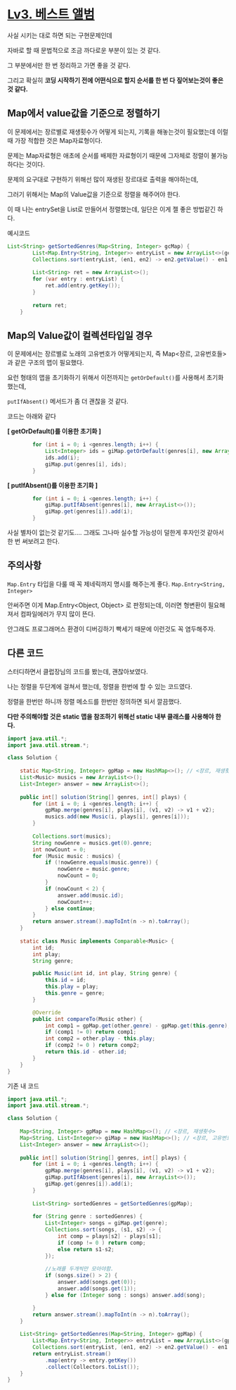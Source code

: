# [Lv3. 베스트 앨범](https://school.programmers.co.kr/learn/courses/30/lessons/42579)

사실 시키는 대로 하면 되는 구현문제인데

자바로 할 때 문법적으로 조금 까다로운 부분이 있는 것 같다.

그 부분에서만 한 번 정리하고 가면 좋을 것 같다.

그리고 확실히 **코딩 시작하기 전에 어떤식으로 할지 순서를 한 번 다 짚어보는것이 좋은 것 같다.**
  
## Map에서 value값을 기준으로 정렬하기

이 문제에서는 장르별로 재생횟수가 어떻게 되는지, 기록을 해놓는것이 필요했는데 이럴때 가장 적합한 것은 Map자료형이다.

문제는 Map자료형은 애초에 순서를 배제한 자료형이기 때문에 그자체로 정렬이 불가능하다는 것이다.

문제의 요구대로 구현하기 위해선 많이 재생된 장르대로 출력을 해야하는데, 

그러기 위해서는 Map의 Value값을 기준으로 정렬을 해주어야 한다.

이 때 나는 entrySet을 List로 만들어서 정렬했는데, 일단은 이게 젤 좋은 방법같긴 하다.

예시코드

```Java
List<String> getSortedGenres(Map<String, Integer> gcMap) {
        List<Map.Entry<String, Integer>> entryList = new ArrayList<>(gcMap.entrySet()); 
        Collections.sort(entryList, (en1, en2) -> en2.getValue() - en1.getValue());
        
        List<String> ret = new ArrayList<>();
        for (var entry : entryList) {
            ret.add(entry.getKey());
        }
        
        return ret;
    }
```

## Map의 Value값이 컬렉션타입일 경우

이 문제에서는 장르별로 노래의 고유번호가 어떻게되는지, 즉 Map<장르, 고유번호들> 과 같은 구조의 맵이 필요했다.

요런 형태의 맵을 초기화하기 위해서 이전까지는 `getOrDefault()`를 사용해서 초기화했는데, 

`putIfAbsent()` 메서드가 좀 더 괜찮을 것 같다.

코드는 아래와 같다

**[ getOrDefault()를 이용한 초기화 ]**
```java
        for (int i = 0; i <genres.length; i++) {
            List<Integer> ids = giMap.getOrDefault(genres[i], new ArrayList<>());
            ids.add(i);
            giMap.put(genres[i], ids);
        }
```

**[ putIfAbsent()를 이용한 초기화 ]**

```java
        for (int i = 0; i <genres.length; i++) {
            giMap.putIfAbsent(genres[i], new ArrayList<>());
            giMap.get(genres[i]).add(i);
        }
```

사실 별차이 없는것 같기도.... 그래도 그나마 실수할 가능성이 덜한게 후자인것 같아서 한 번 써보려고 한다.

## 주의사항

`Map.Entry` 타입을 다룰 때 꼭 제네릭까지 명시를 해주는게 좋다. `Map.Entry<String, Integer>` 

안써주면 이게 Map.Entry<Object, Object> 로 판정되는데, 이러면 형변환이 필요해져서 컴파일에러가 무지 많이 뜬다. 

안그래도 프로그래머스 환경이 디버깅하기 빡세기 때문에 이런것도 꼭 염두해주자.

## 다른 코드

스터디하면서 클럽장님의 코드를 봤는데, 괜찮아보였다.

나는 정렬을 두단계에 걸쳐서 했는데, 정렬을 한번에 할 수 있는 코드였다.

정렬을 한번만 하니까 정렬 메소드를 한번만 정의하면 되서 깔끔했다.

**다만 주의해야할 것은 static 맵을 참조하기 위해선 static 내부 클래스를 사용해야 한다.**

```java
import java.util.*;
import java.util.stream.*;

class Solution {
    
    static Map<String, Integer> gpMap = new HashMap<>(); // <장르, 재생횟수>
    List<Music> musics = new ArrayList<>();
    List<Integer> answer = new ArrayList<>();
    
    public int[] solution(String[] genres, int[] plays) {
        for (int i = 0; i <genres.length; i++) {
            gpMap.merge(genres[i], plays[i], (v1, v2) -> v1 + v2);
            musics.add(new Music(i, plays[i], genres[i]));
        }
        
        Collections.sort(musics);
        String nowGenre = musics.get(0).genre;
        int nowCount = 0;
        for (Music music : musics) {
            if (!nowGenre.equals(music.genre)) {
                nowGenre = music.genre;
                nowCount = 0;
            }
            if (nowCount < 2) {
                answer.add(music.id);
                nowCount++;
            } else continue;
        }
        return answer.stream().mapToInt(n -> n).toArray();
    }
    
    static class Music implements Comparable<Music> {
        int id;
        int play;
        String genre;

        public Music(int id, int play, String genre) {
            this.id = id;
            this.play = play;
            this.genre = genre;
        }

        @Override
        public int compareTo(Music other) {
            int comp1 = gpMap.get(other.genre) - gpMap.get(this.genre);
            if (comp1 != 0) return comp1;
            int comp2 = other.play - this.play;
            if (comp2 != 0 ) return comp2;
            return this.id - other.id;
        }
    }
}
```

기존 내 코드
```java
import java.util.*;
import java.util.stream.*;

class Solution {
    
    Map<String, Integer> gpMap = new HashMap<>(); // <장르, 재생횟수>      
    Map<String, List<Integer>> giMap = new HashMap<>(); // <장르, 고유번호>
    List<Integer> answer = new ArrayList<>();
        
    public int[] solution(String[] genres, int[] plays) {
        for (int i = 0; i <genres.length; i++) {
            gpMap.merge(genres[i], plays[i], (v1, v2) -> v1 + v2);
            giMap.putIfAbsent(genres[i], new ArrayList<>());
            giMap.get(genres[i]).add(i);
        }
        
        List<String> sortedGenres = getSortedGenres(gpMap);
        
        for (String genre : sortedGenres) {
            List<Integer> songs = giMap.get(genre);
            Collections.sort(songs, (s1, s2) -> {
                int comp = plays[s2] - plays[s1];
                if (comp != 0 ) return comp;
                else return s1-s2;
            });
            
            //노래를 두개씩만 모아야함.
            if (songs.size() > 2) {
                answer.add(songs.get(0));
                answer.add(songs.get(1));
            } else for (Integer song : songs) answer.add(song);                

        }
        return answer.stream().mapToInt(n -> n).toArray();
    }
    
    List<String> getSortedGenres(Map<String, Integer> gpMap) {
        List<Map.Entry<String, Integer>> entryList = new ArrayList<>(gpMap.entrySet()); 
        Collections.sort(entryList, (en1, en2) -> en2.getValue() - en1.getValue());
        return entryList.stream()
            .map(entry -> entry.getKey())
            .collect(Collectors.toList());
    }
}
```
